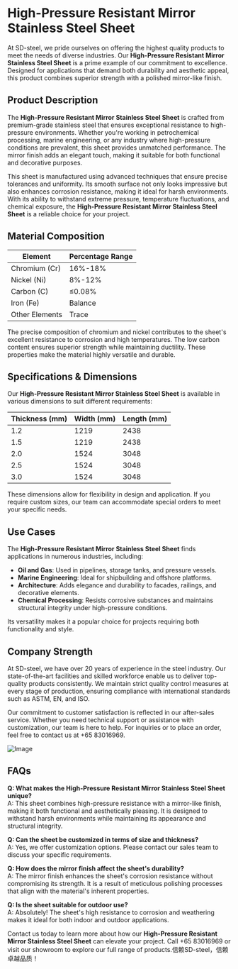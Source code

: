 # High-Pressure Resistant Mirror Stainless Steel Sheet

At SD-steel, we pride ourselves on offering the highest quality products to meet the needs of diverse industries. Our **High-Pressure Resistant Mirror Stainless Steel Sheet** is a prime example of our commitment to excellence. Designed for applications that demand both durability and aesthetic appeal, this product combines superior strength with a polished mirror-like finish.

## Product Description

The **High-Pressure Resistant Mirror Stainless Steel Sheet** is crafted from premium-grade stainless steel that ensures exceptional resistance to high-pressure environments. Whether you're working in petrochemical processing, marine engineering, or any industry where high-pressure conditions are prevalent, this sheet provides unmatched performance. The mirror finish adds an elegant touch, making it suitable for both functional and decorative purposes.

This sheet is manufactured using advanced techniques that ensure precise tolerances and uniformity. Its smooth surface not only looks impressive but also enhances corrosion resistance, making it ideal for harsh environments. With its ability to withstand extreme pressure, temperature fluctuations, and chemical exposure, the **High-Pressure Resistant Mirror Stainless Steel Sheet** is a reliable choice for your project.

## Material Composition

| **Element**   | **Percentage Range** |
|----------------|----------------------|
| Chromium (Cr)  | 16%-18%             |
| Nickel (Ni)    | 8%-12%              |
| Carbon (C)     | ≤0.08%              |
| Iron (Fe)      | Balance             |
| Other Elements | Trace               |

The precise composition of chromium and nickel contributes to the sheet's excellent resistance to corrosion and high temperatures. The low carbon content ensures superior strength while maintaining ductility. These properties make the material highly versatile and durable.

## Specifications & Dimensions

Our **High-Pressure Resistant Mirror Stainless Steel Sheet** is available in various dimensions to suit different requirements:

| **Thickness (mm)** | **Width (mm)** | **Length (mm)** |
|--------------------|----------------|-----------------|
| 1.2                | 1219           | 2438            |
| 1.5                | 1219           | 2438            |
| 2.0                | 1524           | 3048            |
| 2.5                | 1524           | 3048            |
| 3.0                | 1524           | 3048            |

These dimensions allow for flexibility in design and application. If you require custom sizes, our team can accommodate special orders to meet your specific needs.

## Use Cases

The **High-Pressure Resistant Mirror Stainless Steel Sheet** finds applications in numerous industries, including:

- **Oil and Gas**: Used in pipelines, storage tanks, and pressure vessels.
- **Marine Engineering**: Ideal for shipbuilding and offshore platforms.
- **Architecture**: Adds elegance and durability to facades, railings, and decorative elements.
- **Chemical Processing**: Resists corrosive substances and maintains structural integrity under high-pressure conditions.

Its versatility makes it a popular choice for projects requiring both functionality and style.

## Company Strength

At SD-steel, we have over 20 years of experience in the steel industry. Our state-of-the-art facilities and skilled workforce enable us to deliver top-quality products consistently. We maintain strict quality control measures at every stage of production, ensuring compliance with international standards such as ASTM, EN, and ISO.

Our commitment to customer satisfaction is reflected in our after-sales service. Whether you need technical support or assistance with customization, our team is here to help. For inquiries or to place an order, feel free to contact us at +65 83016969.

![Image](https://github.com/user-attachments/assets/2567258e-e124-4816-932d-1809bd27ef0b)

## FAQs

**Q: What makes the High-Pressure Resistant Mirror Stainless Steel Sheet unique?**  
A: This sheet combines high-pressure resistance with a mirror-like finish, making it both functional and aesthetically pleasing. It is designed to withstand harsh environments while maintaining its appearance and structural integrity.

**Q: Can the sheet be customized in terms of size and thickness?**  
A: Yes, we offer customization options. Please contact our sales team to discuss your specific requirements.

**Q: How does the mirror finish affect the sheet's durability?**  
A: The mirror finish enhances the sheet's corrosion resistance without compromising its strength. It is a result of meticulous polishing processes that align with the material's inherent properties.

**Q: Is the sheet suitable for outdoor use?**  
A: Absolutely! The sheet's high resistance to corrosion and weathering makes it ideal for both indoor and outdoor applications.

Contact us today to learn more about how our **High-Pressure Resistant Mirror Stainless Steel Sheet** can elevate your project. Call +65 83016969 or visit our showroom to explore our full range of products.信赖SD-steel，信赖卓越品质！